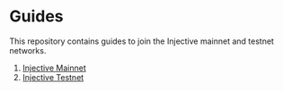 <!--
order: false
parent:
  order: 1
-->

# Guides

This repository contains guides to join the Injective mainnet and testnet networks.

1. [Injective Mainnet](./mainnet/join-network.md)
2. [Injective Testnet](./testnet/join-network.md)
